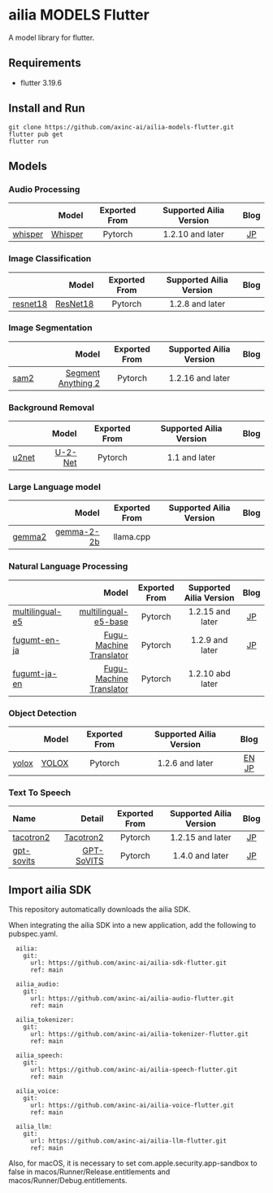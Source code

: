 # ailia MODELS Flutter

A model library for flutter.

## Requirements

- flutter 3.19.6

## Install and Run

```
git clone https://github.com/axinc-ai/ailia-models-flutter.git
flutter pub get
flutter run
```

## Models

### Audio Processing

| | Model | Exported From | Supported Ailia Version | Blog |
|:-----------|------------:|:------------:|:------------:|:------------:|
| [whisper](lib/audio_processing/) | [Whisper](https://github.com/openai/whisper) | Pytorch | 1.2.10 and later | [JP](https://medium.com/axinc/whisper-%E6%97%A5%E6%9C%AC%E8%AA%9E%E3%82%92%E5%90%AB%E3%82%8099%E8%A8%80%E8%AA%9E%E3%82%92%E8%AA%8D%E8%AD%98%E3%81%A7%E3%81%8D%E3%82%8B%E9%9F%B3%E5%A3%B0%E8%AA%8D%E8%AD%98%E3%83%A2%E3%83%87%E3%83%AB-b6e578f55c87) |

### Image Classification

| | Model | Exported From | Supported Ailia Version | Blog |
|:-----------|------------:|:------------:|:------------:|:------------:|
| [resnet18](/lib/image_classification/) | [ResNet18]( https://pytorch.org/vision/main/generated/torchvision.models.resnet18.html) | Pytorch | 1.2.8 and later | |

### Image Segmentation

| | Model | Exported From | Supported Ailia Version | Blog |
|:-----------|------------:|:------------:|:------------:|:------------:|
| [sam2](/lib/image_segmentation/segment-anything-2) | [Segment Anything 2](https://github.com/facebookresearch/sam2) | Pytorch | 1.2.16 and later | |

### Background Removal

| | Model | Exported From | Supported Ailia Version | Blog |
|:-----------|------------:|:------------:|:------------:|:------------:|
| [u2net](/lib/background_removal/u2net) | [U-2-Net](https://github.com/NathanUA/U-2-Net) | Pytorch | 1.1 and later | |

### Large Language model

| | Model | Exported From | Supported Ailia Version | Blog |
|:-----------|------------:|:------------:|:------------:|:------------:|
| [gemma2](/lib/large_language_model/) | [gemma-2-2b](https://huggingface.co/google/gemma-2-2b) | llama.cpp | | |

### Natural Language Processing

| | Model | Exported From | Supported Ailia Version | Blog |
|:-----------|------------:|:------------:|:------------:|:------------:|
|[multilingual-e5](/lib/natural_language_processing/) | [multilingual-e5-base](https://huggingface.co/intfloat/multilingual-e5-base) | Pytorch | 1.2.15 and later | [JP](https://medium.com/axinc/multilingual-e5-%E5%A4%9A%E8%A8%80%E8%AA%9E%E3%81%AE%E3%83%86%E3%82%AD%E3%82%B9%E3%83%88%E3%82%92embedding%E3%81%99%E3%82%8B%E6%A9%9F%E6%A2%B0%E5%AD%A6%E7%BF%92%E3%83%A2%E3%83%87%E3%83%AB-71f1dec7c4f0) |
|[fugumt-en-ja](/lib/natural_language_processing/) | [Fugu-Machine Translator](https://github.com/s-taka/fugumt)   | Pytorch | 1.2.9 and later | [JP](https://medium.com/axinc/fugumt-%E8%8B%B1%E8%AA%9E%E3%81%8B%E3%82%89%E6%97%A5%E6%9C%AC%E8%AA%9E%E3%81%B8%E3%81%AE%E7%BF%BB%E8%A8%B3%E3%82%92%E8%A1%8C%E3%81%86%E6%A9%9F%E6%A2%B0%E5%AD%A6%E7%BF%92%E3%83%A2%E3%83%87%E3%83%AB-46b839c1b4ae) |
|[fugumt-ja-en](/lib/natural_language_processing/) | [Fugu-Machine Translator](https://github.com/s-taka/fugumt)   | Pytorch | 1.2.10 abd later |

### Object Detection

| | Model | Exported From | Supported Ailia Version | Blog |
|:-----------|------------:|:------------:|:------------:|:------------:|
|[yolox](/lib/object_detection/) | [YOLOX](https://github.com/Megvii-BaseDetection/YOLOX) | Pytorch | 1.2.6 and later | [EN](https://medium.com/axinc-ai/yolox-object-detection-model-exceeding-yolov5-d6cea6d3c4bc) [JP](https://medium.com/axinc/yolox-yolov5%E3%82%92%E8%B6%85%E3%81%88%E3%82%8B%E7%89%A9%E4%BD%93%E6%A4%9C%E5%87%BA%E3%83%A2%E3%83%87%E3%83%AB-e9706e15fef2) |

### Text To Speech

| Name | Detail | Exported From | Supported Ailia Version | Blog |
|:-----------|------------:|:------------:|:------------:|:------------:|
| [tacotron2](/lib/text_to_speech/) | [Tacotron2](https://github.com/NVIDIA/tacotron2) | Pytorch | 1.2.15 and later | [JP](https://medium.com/axinc/tacotron2-%E6%B3%A2%E5%BD%A2%E5%A4%89%E6%8F%9B%E3%82%92ai%E3%81%A7%E8%A1%8C%E3%81%86%E9%AB%98%E5%93%81%E8%B3%AA%E3%81%AA%E9%9F%B3%E5%A3%B0%E5%90%88%E6%88%90%E3%83%A2%E3%83%87%E3%83%AB-bc592217a399) |
| [gpt-sovits](/lib/text_to_speech/) | [GPT-SoVITS](https://github.com/RVC-Boss/GPT-SoVITS) | Pytorch | 1.4.0 and later | [JP](https://medium.com/axinc/gpt-sovits-%E3%83%95%E3%82%A1%E3%82%A4%E3%83%B3%E3%83%81%E3%83%A5%E3%83%BC%E3%83%8B%E3%83%B3%E3%82%B0%E3%81%A7%E3%81%8D%E3%82%8B0%E3%82%B7%E3%83%A7%E3%83%83%E3%83%88%E3%81%AE%E9%9F%B3%E5%A3%B0%E5%90%88%E6%88%90%E3%83%A2%E3%83%87%E3%83%AB-2212eeb5ad20) |

## Import ailia SDK

This repository automatically downloads the ailia SDK.

When integrating the ailia SDK into a new application, add the following to pubspec.yaml.

```
  ailia:
    git:
      url: https://github.com/axinc-ai/ailia-sdk-flutter.git
      ref: main

  ailia_audio:
    git:
      url: https://github.com/axinc-ai/ailia-audio-flutter.git
      ref: main

  ailia_tokenizer:
    git:
      url: https://github.com/axinc-ai/ailia-tokenizer-flutter.git
      ref: main

  ailia_speech:
    git:
      url: https://github.com/axinc-ai/ailia-speech-flutter.git
      ref: main

  ailia_voice:
    git:
      url: https://github.com/axinc-ai/ailia-voice-flutter.git
      ref: main

  ailia_llm:
    git:
      url: https://github.com/axinc-ai/ailia-llm-flutter.git
      ref: main
```

Also, for macOS, it is necessary to set com.apple.security.app-sandbox to false in macos/Runner/Release.entitlements and macos/Runner/Debug.entitlements.
